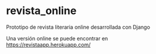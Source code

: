 # revista_online
Prototipo de revista literaria online desarrollada con Django

Una versión online se puede encontrar en https://revistaapp.herokuapp.com/
